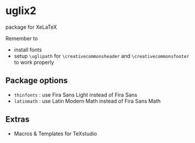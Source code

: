 # uglix2

package for XeLaTeX

Remember to

- install fonts
- setup `\uglipath` for `\creativecommonsheader` and `\creativecommonsfooter` to work properly

## Package options

- `thinfonts` : use Fira Sans Light instead of Fira Sans
- `latinmath` : use Latin Modern Math instead of Fira Sans Math

## Extras

- Macros & Templates for TeXstudio
